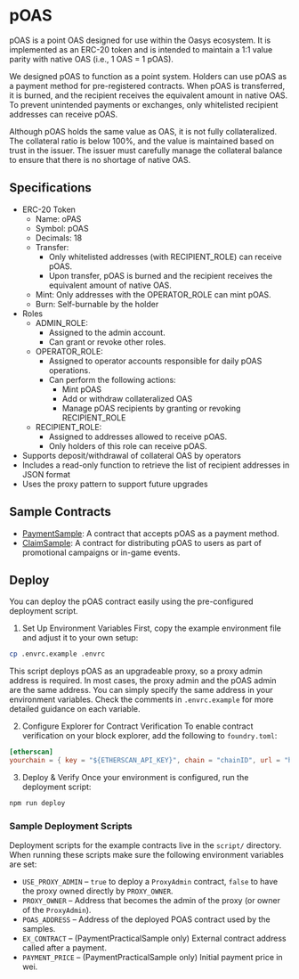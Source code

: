 # pOAS
pOAS is a point OAS designed for use within the Oasys ecosystem. It is implemented as an ERC-20 token and is intended to maintain a 1:1 value parity with native OAS (i.e., 1 OAS = 1 pOAS).

We designed pOAS to function as a point system. Holders can use pOAS as a payment method for pre-registered contracts. When pOAS is transferred, it is burned, and the recipient receives the equivalent amount in native OAS. To prevent unintended payments or exchanges, only whitelisted recipient addresses can receive pOAS.

Although pOAS holds the same value as OAS, it is not fully collateralized. The collateral ratio is below 100%, and the value is maintained based on trust in the issuer. The issuer must carefully manage the collateral balance to ensure that there is no shortage of native OAS.


## Specifications
- ERC-20 Token
  - Name: oPAS
  - Symbol: pOAS
  - Decimals: 18
  - Transfer:
    - Only whitelisted addresses (with RECIPIENT_ROLE) can receive pOAS.
    - Upon transfer, pOAS is burned and the recipient receives the equivalent amount of native OAS.
  - Mint: Only addresses with the OPERATOR_ROLE can mint pOAS.
  - Burn: Self-burnable by the holder
- Roles
  - ADMIN_ROLE:
    - Assigned to the admin account.
    - Can grant or revoke other roles.
  - OPERATOR_ROLE:
    - Assigned to operator accounts responsible for daily pOAS operations.
    - Can perform the following actions:
      - Mint pOAS
      - Add or withdraw collateralized OAS
      - Manage pOAS recipients by granting or revoking RECIPIENT_ROLE
  - RECIPIENT_ROLE:
    - Assigned to addresses allowed to receive pOAS.
    - Only holders of this role can receive pOAS.
- Supports deposit/withdrawal of collateral OAS by operators
- Includes a read-only function to retrieve the list of recipient addresses in JSON format
- Uses the proxy pattern to support future upgrades

## Sample Contracts
- [PaymentSample](./src/samples/PaymentSample.sol): A contract that accepts pOAS as a payment method.
- [ClaimSample](./src/samples/ClaimSample.sol): A contract for distributing pOAS to users as part of promotional campaigns or in-game events.

## Deploy
You can deploy the pOAS contract easily using the pre-configured deployment script.

1. Set Up Environment Variables
First, copy the example environment file and adjust it to your own setup:
```sh
cp .envrc.example .envrc
```
This script deploys pOAS as an upgradeable proxy, so a proxy admin address is required. In most cases, the proxy admin and the pOAS admin are the same address. You can simply specify the same address in your environment variables. Check the comments in `.envrc.example` for more detailed guidance on each variable.

2. Configure Explorer for Contract Verification
To enable contract verification on your block explorer, add the following to `foundry.toml`:
```toml
[etherscan]
yourchain = { key = "${ETHERSCAN_API_KEY}", chain = "chainID", url = "https://explorer-domain/api" }
```

3. Deploy & Verify
Once your environment is configured, run the deployment script:
```sh
npm run deploy
```

### Sample Deployment Scripts

Deployment scripts for the example contracts live in the `script/` directory.
When running these scripts make sure the following environment variables are set:

- `USE_PROXY_ADMIN` – `true` to deploy a `ProxyAdmin` contract, `false` to have the proxy owned directly by `PROXY_OWNER`.
- `PROXY_OWNER` – Address that becomes the admin of the proxy (or owner of the `ProxyAdmin`).
- `POAS_ADDRESS` – Address of the deployed POAS contract used by the samples.
- `EX_CONTRACT` – (PaymentPracticalSample only) External contract address called after a payment.
- `PAYMENT_PRICE` – (PaymentPracticalSample only) Initial payment price in wei.

